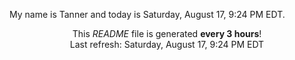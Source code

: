 My name is Tanner and today is Saturday, August 17, 9:24 PM EDT.

<p align="center">This <i>README</i> file is generated <b>every 3 hours</b>!</br>Last refresh: Saturday, August 17, 9:24 PM EDT<br /></p>
